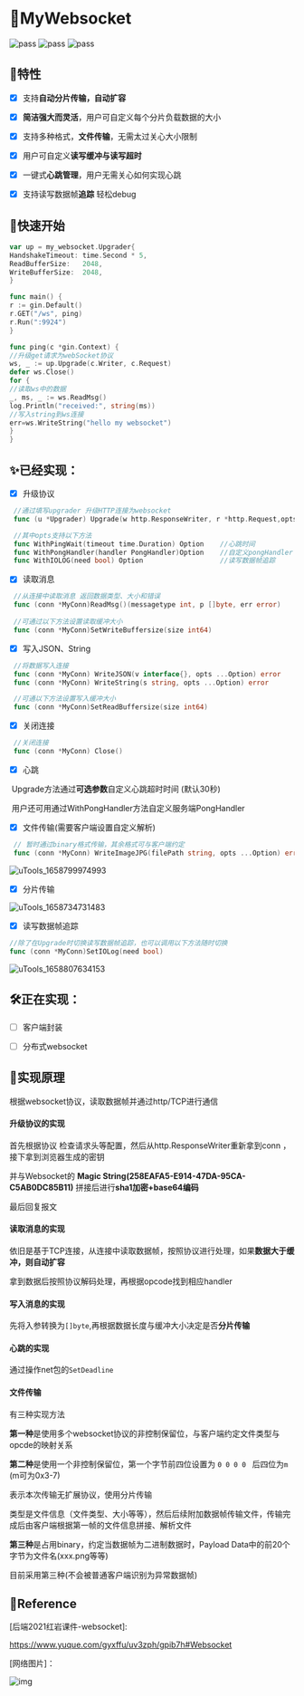 # 🎉MyWebsocket

![pass](https://img.shields.io/badge/building-pass-green) ![pass](https://img.shields.io/badge/checks-pass-green) ![pass](https://img.shields.io/badge/tests-pass-green)

## 🎁特性

- [x] 支持**自动分片传输，自动扩容**


- [x] **简洁强大而灵活**，用户可自定义每个分片负载数据的大小


- [x] 支持多种格式，**文件传输**，无需太过关心大小限制


- [x] 用户可自定义**读写缓冲与读写超时**


- [x] 一键式**心跳管理**，用户无需关心如何实现心跳


- [x] 支持读写数据帧**追踪** 轻松debug


## 🎿快速开始

```go
var up = my_websocket.Upgrader{
HandshakeTimeout: time.Second * 5,
ReadBufferSize:   2048,
WriteBufferSize:  2048,
}

func main() {
r := gin.Default()
r.GET("/ws", ping)
r.Run(":9924")
}

func ping(c *gin.Context) {
//升级get请求为webSocket协议
ws, _ := up.Upgrade(c.Writer, c.Request)
defer ws.Close()
for {
//读取ws中的数据
_, ms, _ := ws.ReadMsg()
log.Println("received:", string(ms))
//写入string到ws连接
err=ws.WriteString("hello my websocket")
}
}

```


## ✨**已经实现：**

- [x] 升级协议

```go
 //通过填写upgrader 升级HTTP连接为websocket
 func (u *Upgrader) Upgrade(w http.ResponseWriter, r *http.Request,opts ...Option) (conn *MyConn, err error)

 //其中opts支持以下方法
 func WithPingWait(timeout time.Duration) Option    //心跳时间
 func WithPongHandler(handler PongHandler)Option    //自定义pongHandler
 func WithIOLOG(need bool) Option                   //读写数据帧追踪
```

- [x] 读取消息

```go
 //从连接中读取消息 返回数据类型、大小和错误
 func (conn *MyConn)ReadMsg()(messagetype int, p []byte, err error)
  
 //可通过以下方法设置读取缓冲大小
 func (conn *MyConn)SetWriteBuffersize(size int64)
```

- [x] 写入JSON、String

```go
 //将数据写入连接
 func (conn *MyConn) WriteJSON(v interface{}, opts ...Option) error
 func (conn *MyConn) WriteString(s string, opts ...Option) error

 //可通以下方法设置写入缓冲大小
 func (conn *MyConn)SetReadBuffersize(size int64)
```

- [x] 关闭连接

```go
 //关闭连接
 func (conn *MyConn) Close()
```

- [x] 心跳


​    Upgrade方法通过**可选参数**自定义心跳超时时间 (默认30秒)

​    用户还可用通过WithPongHandler方法自定义服务端PongHandler

- [x] 文件传输(需要客户端设置自定义解析)

```go
 // 暂时通过binary格式传输，其余格式可与客户端约定
 func (conn *MyConn) WriteImageJPG(filePath string, opts ...Option) error
```

![uTools_1658799974993](http://typora.fengxiangrui.top/1658799978.png)

- [x] 分片传输


![uTools_1658734731483](http://typora.fengxiangrui.top/1658734761.png)



- [x] 读写数据帧追踪

```go
//除了在Upgrade时切换读写数据帧追踪，也可以调用以下方法随时切换
func (conn *MyConn)SetIOLog(need bool)
```

![uTools_1658807634153](http://typora.fengxiangrui.top/1658807652.png)

## 🛠正在实现：

- [ ] 客户端封装

- [ ] 分布式websocket

## 🧪实现原理

根据websocket协议，读取数据帧并通过http/TCP进行通信

#### 升级协议的实现

首先根据协议 检查请求头等配置，然后从http.ResponseWriter重新拿到conn ，接下拿到浏览器生成的密钥

并与Websocket的 **Magic String(258EAFA5-E914-47DA-95CA-C5AB0DC85B11)** 拼接后进行**sha1加密+base64编码**

最后回复报文

#### 读取消息的实现

依旧是基于TCP连接，从连接中读取数据帧，按照协议进行处理，如果**数据大于缓冲，则自动扩容**

拿到数据后按照协议解码处理，再根据opcode找到相应handler

#### 写入消息的实现

先将入参转换为```[]byte```,再根据数据长度与缓冲大小决定是否**分片传输**

#### 心跳的实现

通过操作net包的```SetDeadline```

#### 文件传输

有三种实现方法

**第一种**是使用多个websocket协议的非控制保留位，与客户端约定文件类型与opcde的映射关系

**第二种**是使用一个非控制保留位，第一个字节前四位设置为 `0 0 0 0 ` 	后四位为`m` (m可为0x3-7)

表示本次传输无扩展协议，使用分片传输

类型是文件信息（文件类型、大小等等），然后后续附加数据帧传输文件，传输完成后由客户端根据第一帧的文件信息拼接、解析文件

**第三种**是占用binary，约定当数据帧为二进制数据时，Payload Data中的前20个字节为文件名(xxx.png等等)

目前采用第三种(不会被普通客户端识别为异常数据帧)

## 📑Reference

[后端2021红岩课件-websocket]:

https://www.yuque.com/gyxffu/uv3zph/gpib7h#Websocket

[网络图片]：

![img](https://img-blog.csdn.net/20140306233501843?watermark/2/text/aHR0cDovL2Jsb2cuY3Nkbi5uZXQvdTAxMDQ4NzU2OA==/font/5a6L5L2T/fontsize/400/fill/I0JBQkFCMA==/dissolve/70/gravity/SouthEast)